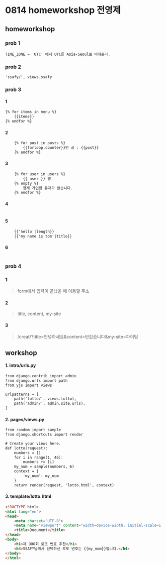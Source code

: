 # 0814 homeworkshop 전영제

## homeworkshop

### prob 1

```
TIME_ZONE = 'UTC' 에서 UTC를 Asia-Seoul로 바꿔준다.
```



### prob 2

```
'ssafy/', views.ssafy
```



### prob 3

#### 1

```html
{% for items in menu %}
    {{items}}
{% endfor %}
```



#### 2

``` html
    {% for post in posts %}
        {{forloop.counter}}번 글 : {{post}}
    {% endfor %}
```



#### 3

``` html
    {% for user in users %}
        {{ user }} 명
    {% empty %}
        현재 가입한 유저가 없습니다.
    {% endfor %}
```



#### 4

```

```



#### 5

``` html
    {{'hello'|length}}
    {{'my name is tom'|title}}
```



#### 6

```

```



### prob 4

### 1

> form에서 입력이 끝났을 때 이동할 주소

#### 2

> title, content, my-site

#### 3

> /creat/?title=안녕하세요&content=반갑습니다&my-site=파이팅





## workshop

#### 1. intro/urls.py

``` html
from django.contrib import admin
from django.urls import path
from yjs import views

urlpatterns = [
    path('lotto/', views.lotto),
    path('admin/', admin.site.urls),
]
```



#### 2. pages/views.py

``` html
from random import sample
from django.shortcuts import render

# Create your views here.
def lotto(request):
    numbers = []
    for i in range(1, 46):
        numbers += [i]
    my_num = sample(numbers, 6)
    context = {
        'my_num': my_num
    }
    return render(request, 'lotto.html', context)
```



#### 3. template/lotto.html

``` html
<!DOCTYPE html>
<html lang="en">
<head>
    <meta charset="UTF-8">
    <meta name="viewport" content="width=device-width, initial-scale=1.0">
    <title>Document</title>
</head>
<body>
    <h1>제 OOO회 로또 번호 추천</h1>
    <h4>SSAFY님께서 선택하신 로또 번호는 {{my_num}}입니다.</h4>
</body>
</html>
```



